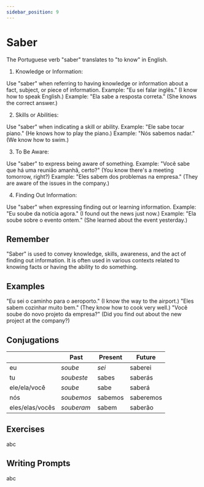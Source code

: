 ```yaml
---
sidebar_position: 9
---
```


# Saber

The Portuguese verb "saber" translates to "to know" in English.

1. Knowledge or Information:

Use "saber" when referring to having knowledge or information about a fact, subject, or piece of information.
Example: "Eu sei falar inglês." (I know how to speak English.)
Example: "Ela sabe a resposta correta." (She knows the correct answer.)

2. Skills or Abilities:

Use "saber" when indicating a skill or ability.
Example: "Ele sabe tocar piano." (He knows how to play the piano.)
Example: "Nós sabemos nadar." (We know how to swim.)

3. To Be Aware:

Use "saber" to express being aware of something.
Example: "Você sabe que há uma reunião amanhã, certo?" (You know there's a meeting tomorrow, right?)
Example: "Eles sabem dos problemas na empresa." (They are aware of the issues in the company.)

4. Finding Out Information:

Use "saber" when expressing finding out or learning information.
Example: "Eu soube da notícia agora." (I found out the news just now.)
Example: "Ela soube sobre o evento ontem." (She learned about the event yesterday.)

## Remember

"Saber" is used to convey knowledge, skills, awareness, and the act of finding out information.
It is often used in various contexts related to knowing facts or having the ability to do something.

## Examples

"Eu sei o caminho para o aeroporto." (I know the way to the airport.)
"Eles sabem cozinhar muito bem." (They know how to cook very well.)
"Você soube do novo projeto da empresa?" (Did you find out about the new project at the company?)

## Conjugations

|                 | Past       | Present | Future    |
| --------------- | ---------- | ------- | --------- |
| eu              | _soube_    | _sei_   | saberei   |
| tu              | _soubeste_ | sabes   | saberás   |
| ele/ela/você    | _soube_    | sabe    | saberá    |
| nós             | _soubemos_ | sabemos | saberemos |
| eles/elas/vocês | _souberam_ | sabem   | saberão   |

## Exercises

abc

## Writing Prompts

abc
